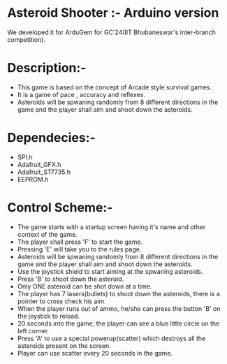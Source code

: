 # Asteroid Shooter :- Arduino version
We developed it for  ArduGem for GC'24(IIT Bhubaneswar's inter-branch competition).

# Description:-
+ This game is based on the concept of Arcade style survival games.
+ It is a game of pace , accuracy and reflexes.
+ Asteroids will be spwaning randomly from 8 different directions in the game and the player shall aim and shoot down the asteroids.

# Dependecies:-
+ SPI.h
+ Adafruit_GFX.h
+ Adafruit_ST7735.h
+ EEPROM.h

# Control Scheme:-
+ The game starts with a startup screen having it's name and other context of the game.
+ The player shall press 'F' to start the game.
+ Pressing 'E' will take you to the rules page.
+ Asteroids will be spwaning randomly from 8 different directions in the game and the player shall aim and shoot down the asteroids.
+ Use the joystick shield to start aiming at the spwaning asteroids.
+ Press 'B' to shoot down the asteroid.
+ Only ONE asteroid can be shot down at a time.
+ The player has 7 lasers(bullets) to shoot down the asteroids, there is a pointer to cross check his aim.
+ When the player runs out of ammo, he/she can press the button 'B' on the joystick to reload.
+ 20 seconds into the game, the player can see a blue little circle on the left corner.
+ Press 'A' to use a special powerup(scatter) which destroys all the asteroids present on the screen.
+ Player can use scatter every 20 seconds in the game.
